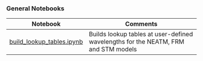 ### General Notebooks
| Notebook |  Comments | 
|---|---|
| [build_lookup_tables.ipynb](https://github.com/moeyensj/atm_notebooks/blob/master/tutorials/build_lookup_tables.ipynb) | Builds lookup tables at user-defined wavelengths for  the NEATM, FRM and STM models|